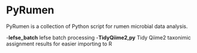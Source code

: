 # PyRumen
PyRumen is a collection of Python script for rumen microbial data analysis.

-**lefse_batch** lefse batch processing
-**TidyQiime2,py** Tidy Qiime2 taxonimic assignment results for easier importing to R